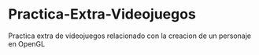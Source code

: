 # Practica-Extra-Videojuegos
Practica extra de videojuegos relacionado con la creacion de un personaje en OpenGL
